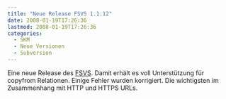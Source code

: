 ```yaml
---
title: "Neue Release FSVS 1.1.12"
date: 2008-01-19T17:26:36
lastmod: 2008-01-19T17:26:36
categories:
  - SKM
  - Neue Versionen
  - Subversion
---
```

Eine neue Release des <a href="http://fsvs.tigris.org/"  title="http://fsvs.tigris.org/">FSVS</a>. Damit erhält es voll Unterstützung für copyfrom Relationen. Einige Fehler wurden korrigiert. Die wichtigsten im Zusammenhang mit HTTP und HTTPS URLs.
